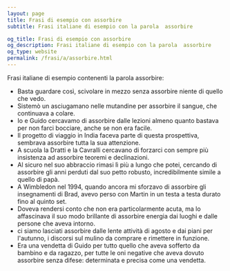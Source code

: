 ```yaml
---
layout: page
title: Frasi di esempio con assorbire 
subtitle: Frasi italiane di esempio con la parola  assorbire

og_title: Frasi di esempio con assorbire 
og_description: Frasi italiane di esempio con la parola  assorbire
og_type: website
permalink: /frasi/a/assorbire.html
---
```


Frasi italiane di esempio contenenti la parola assorbire:


- Basta guardare così, scivolare in mezzo senza assorbire niente di quello che vedo.
- Sistemò un asciugamano nelle mutandine per assorbire il sangue, che continuava a colare.
- Io e Guido cercavamo di assorbire dalle lezioni almeno quanto bastava per non farci bocciare, anche se non era facile.
- Il progetto di viaggio in India faceva parte di questa prospettiva, sembrava assorbire tutta la sua attenzione.
- A scuola la Dratti e la Cavralli cercavano di forzarci con sempre più insistenza ad assorbire teoremi e declinazioni.
- Al sicuro nel suo abbraccio rimasi lì più a lungo che potei, cercando di assorbire gli anni perduti dal suo petto robusto, incredibilmente simile a quello di papà.
- A Wimbledon nel 1994, quando ancora mi sforzavo di assorbire gli insegnamenti di Brad, avevo perso con Martin in un testa a testa durato fino al quinto set.
- Doveva rendersi conto che non era particolarmente acuta, ma lo affascinava il suo modo brillante di assorbire energia dai luoghi e dalle persone che aveva intorno.
- ci siamo lasciati assorbire dalle lente attività di agosto e dai piani per l'autunno, i discorsi sul mulino da comprare e rimettere in funzione.
- Era una vendetta di Guido per tutto quello che aveva sofferto da bambino e da ragazzo, per tutte le oni negative che aveva dovuto assorbire senza difese: determinata e precisa come una vendetta.
